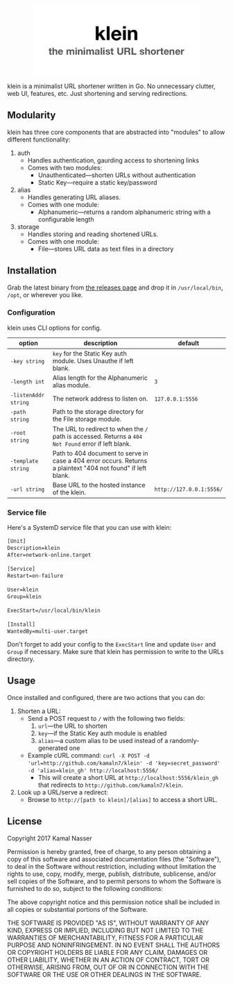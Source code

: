 <p align="center">
  <img src="/klein.png" alt="klein logo" width="386" />
</p>

klein is a minimalist URL shortener written in Go. No unnecessary clutter, web UI, features, etc. Just shortening and serving redirections.

## Modularity

klein has three core components that are abstracted into "modules" to allow different functionality:

1. auth
   * Handles authentication, gaurding access to shortening links
   * Comes with two modules:
     * Unauthenticated—shorten URLs without authentication
     * Static Key—require a static key/password
2. alias
   * Handles generating URL aliases.
   * Comes with one module:
     * Alphanumeric—returns a random alphanumeric string with a configurable length
3. storage
   * Handles storing and reading shortened URLs.
   * Comes with one module:
     * File—stores URL data as text files in a directory

## Installation

Grab the latest binary from [the releases page](https://github.com/kamaln7/klein/releases) and drop it in `/usr/local/bin`, `/opt`, or wherever you like.

### Configuration

klein uses CLI options for config.


| option               | description                              | default                  |
| -------------------- | ---------------------------------------- | ------------------------ |
| `-key string`        | `key` for the Static Key auth module. Uses Unauthe if left blank. |                          |
| `-length int`        | Alias length for the Alphanumeric alias module. | `3`                      |
| `-listenAddr string` | The network address to listen on.        | `127.0.0.1:5556`         |
| `-path string`       | Path to the storage directory for the File storage module. |                          |
| `-root string`       | The URL to redirect to when the `/` path is accessed. Returns a `404 Not Found` error if left blank. |                          |
| `-template string`   | Path to 404 document to serve in case a 404 error occurs. Returns a plaintext "404 not found" if left blank. |                          |
| `-url string`        | Base URL to the hosted instance of the klein. | `http://127.0.0.1:5556/` |


### Service file

Here's a SystemD service file that you can use with klein:

```
[Unit]
Description=klein
After=network-online.target

[Service]
Restart=on-failure

User=klein
Group=klein

ExecStart=/usr/local/bin/klein

[Install]
WantedBy=multi-user.target
```

Don't forget to add your config to the `ExecStart` line and update `User` and `Group` if necessary. Make sure that klein has permission to write to the URLs directory.

## Usage

Once installed and configured, there are two actions that you can do:

1. Shorten a URL:
   * Send a POST request to `/` with the following two fields:
     1. `url`—the URL to shorten
     2. `key`—if the Static Key auth module is enabled
     3. `alias`—a custom alias to be used instead of a randomly-generated one
   * Example cURL command: `curl -X POST -d 'url=http://github.com/kamaln7/klein' -d 'key=secret_password' -d 'alias=klein_gh' http://localhost:5556/`
     * This will create a short URL at `http://localhost:5556/klein_gh` that redirects to `http://github.com/kamaln7/klein`.
2. Look up a URL/serve a redirect:
   * Browse to `http://[path to klein]/[alias]` to access a short URL.

## License

Copyright 2017 Kamal Nasser

Permission is hereby granted, free of charge, to any person obtaining a copy of this software and associated documentation files (the "Software"), to deal in the Software without restriction, including without limitation the rights to use, copy, modify, merge, publish, distribute, sublicense, and/or sell copies of the Software, and to permit persons to whom the Software is furnished to do so, subject to the following conditions:

The above copyright notice and this permission notice shall be included in all copies or substantial portions of the Software.

THE SOFTWARE IS PROVIDED "AS IS", WITHOUT WARRANTY OF ANY KIND, EXPRESS OR IMPLIED, INCLUDING BUT NOT LIMITED TO THE WARRANTIES OF MERCHANTABILITY, FITNESS FOR A PARTICULAR PURPOSE AND NONINFRINGEMENT. IN NO EVENT SHALL THE AUTHORS OR COPYRIGHT HOLDERS BE LIABLE FOR ANY CLAIM, DAMAGES OR OTHER LIABILITY, WHETHER IN AN ACTION OF CONTRACT, TORT OR OTHERWISE, ARISING FROM, OUT OF OR IN CONNECTION WITH THE SOFTWARE OR THE USE OR OTHER DEALINGS IN THE SOFTWARE.

